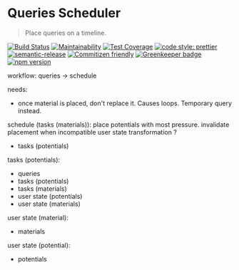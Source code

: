 # Queries Scheduler

> Place queries on a timeline.

[![Build Status](https://travis-ci.org/AutoScheduleJS/queries-scheduler.svg?branch=master)](https://travis-ci.org/AutoScheduleJS/queries-scheduler)
[![Maintainability](https://api.codeclimate.com/v1/badges/0a18d9fdd27919e0c45f/maintainability)](https://codeclimate.com/github/AutoScheduleJS/queries-scheduler/maintainability)
[![Test Coverage](https://api.codeclimate.com/v1/badges/0a18d9fdd27919e0c45f/test_coverage)](https://codeclimate.com/github/AutoScheduleJS/queries-scheduler/test_coverage)
[![code style: prettier](https://img.shields.io/badge/code_style-prettier-ff69b4.svg?style=flat-square)](https://github.com/prettier/prettier)
[![semantic-release](https://img.shields.io/badge/%20%20%F0%9F%93%A6%F0%9F%9A%80-semantic--release-e10079.svg?style=flat-square)](https://github.com/semantic-release/semantic-release)
[![Commitizen friendly](https://img.shields.io/badge/commitizen-friendly-brightgreen.svg)](http://commitizen.github.io/cz-cli/)
[![Greenkeeper badge](https://badges.greenkeeper.io/AutoScheduleJS/queries-scheduler.svg)](https://greenkeeper.io/)
[![npm version](https://badge.fury.io/js/%40autoschedule%2Fqueries-scheduler.svg)](https://badge.fury.io/js/%40autoschedule%2Fqueries-scheduler)

workflow:
queries -> schedule

needs:
- once material is placed, don't replace it. Causes loops. Temporary query instead.

schedule (tasks (materials)):
place potentials with most pressure.
invalidate placement when incompatible user state transformation ?
- tasks (potentials)

tasks (potentials):
- queries
- tasks (potentials)
- tasks (materials)
- user state (potentials)
- user state (materials)

user state (material):
- materials

user state (potential):
- potentials